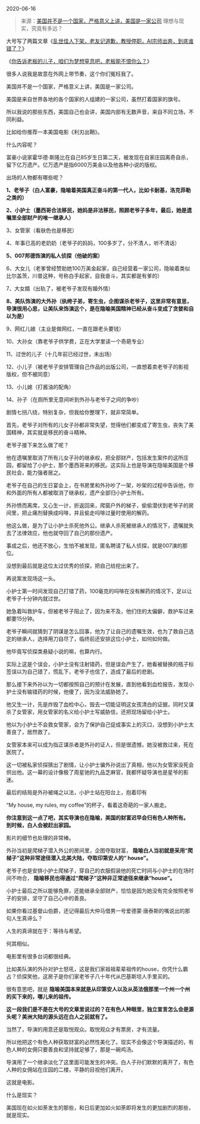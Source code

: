 2020-06-16

> 来源：[美国并不是一个国家，严格意义上讲，美国是一家公司](http://mp.weixin.qq.com/s?__biz=MzU3NDc5Nzc0NQ==&mid=2247489213&idx=1&sn=f3d52027372beb415eb462f43f3ce674&chksm=fd2db463ca5a3d75731aaf5d0aee412724b3961a2278d4f863dcda32cfbbc684a033762bd885&scene=27#wechat_redirect)
> 理想与现实，究竟有多远？

大号写了两篇文章《[乱世佳人下架，老友记道歉，教授停职，AI宗师出奔，到底谁错了？](https://mp.weixin.qq.com/s?__biz=MzU0MjYwNDU2Mw==&mid=2247490047&idx=1&sn=2121969b6899ae43117529ccfff23b2d&chksm=fb197583cc6efc952e2326c2b4416ab427fbab204d7ef4ad87c46675ea8e7a3e4be22893d9f6&token=929707696&lang=zh_CN&scene=21#wechat_redirect)》  

  

《[你告诉老板的儿子，咱们为梦想窒息吧，老板能不恨你么？](https://mp.weixin.qq.com/s?__biz=MzU0MjYwNDU2Mw==&mid=2247490053&idx=2&sn=98427ffbc57a222e0f1f36553c0602fd&chksm=fb197679cc6eff6f486897f486ab8dbf44ae63ecee1f5f4d44a34ed5b41f2e0a40838696bf71&token=929707696&lang=zh_CN&scene=21#wechat_redirect)》

  

很多人说我是故意在外网上带节奏，这个你们冤枉我了。

  

美国并不是一个国家，严格意义上讲，美国是一家公司。  

  

美国是来自世界各地的各个国家的人组建的一家公司，虽然打着国家的旗号。  

  

所以我说的那些东西，美国自己也会讲，美国内部有无数声音，来自不同立场，不同利益。

  

比如给你推荐一本美国电影《利刃出鞘》。  

  

什么内容呢？  

  

富豪小说家霍华德·斯隆比在自己85岁生日第二天，被发现在自家庄园离奇自杀，留下亿万遗产。亿万遗产是指6000万美金以及他各种小说的版权。

  

出场的人物都有哪些呢？

  

 **1、老爷子（白人富豪，隐喻着美国真正奋斗的第一代人，比如卡耐基，洛克菲勒之类的）**

  

 **2、小护士（墨西哥合法移民，她妈是非法移民，照顾老爷子多年，最后，她是遗嘱里全部财产的唯一继承人）**

  

3、女管家（看肤色也是移民）

  

4、年事已高的老奶奶（老爷子的妈妈，100多岁了，分不清人，听不清话）

  

 **5、007邦德饰演的私人侦探（他破的案）**  

  

6、大女儿（老爹曾经赞助她100万美金起家，自己经营着一家公司，隐喻着类似比尔盖茨，川普这种，号称白手起家，自我奋斗，其实都是有爹的）

  

7、大女婿（出轨了，被老爷子发现有婚外情）

  

**8、美队饰演的大外孙（纨绔子弟，寄生虫，企图谋杀老爷子，这里非常有意思，导演很用心思，让美队来饰演这个，是在隐喻美国精神已经从奋斗变成了贪婪和自以为是）**

  

9、网红儿媳（主业是做网红，一直在跟老头要钱）

  

10、大孙女（靠老爷子供学费，正在大学里读一个奇葩专业）

  

11、过世的儿子（十几年前已经过世，未出场）

  

12、小儿子（被老爷子安排管理自己作品的出版公司，一直想着卖老爷子的影视版权，但不被同意）

  

13、小儿媳（打酱油的配角）

  

14、孙子（在厕所里无意间听到外孙与老爷子之间的争吵）

  

剧情七拐八绕，特别复杂，但我给你整理下，就非常简单。

  

首先，老爷子对所有的儿女子孙都非常失望，觉得他们都变成了寄生虫，丧失了美国精神，其实就是移民的奋斗精神。

  

老爷子接下来怎么做了呢？

  

他在遗嘱里取消了所有儿女子孙的继承权，把全部财产，包括发生案件的这所庄园，都留给了小护士，那个墨西哥来的移民。这实际上也是导演在隐喻美国是个移民社会，能力强者居之。

  

老爷子在自己的生日宴会上，在书房里和外孙吵了一架，吵架的过程中告诉他，你和外面的所有人都被取消了继承权，遗产全部归小护士所有。

  

外孙愤而离席，又心生一计，折返回来，爬窗户外的梯子，偷偷潜伏到老爷子的房间里，把止痛剂替换成吗啡，并且偷走吗啡过量时使用的解药。

  

他这么做，是为了让小护士杀死他外公。继承人杀死被继承人的情况下，遗嘱就失去了法律效应，他也就夺回了自己的那份遗产。

  

事成之后，他还不放心，生怕不被发现，匿名聘请了私人侦探，就是007演的那位。

  

没想到最后就是这位太过优秀的侦探，把自己给挖出来了。

  

再说案发现场这一头。

  

小护士第一时间发现自己打错了药，100毫克的吗啡在没有解药的情况下，足以让老爷子十分钟内就过世。

  

她急着叫救护车，但被老爷子阻止了，因为来不及，他们住的太偏僻，救护车过来都要15分钟。

  

老爷子瞬间就猜到了阴谋是怎么回事，他为了让自己的遗嘱生效，也为了救自己选定的继承人，选择用刀自尽了，临终前还安排这位小护士，如何如何做。

  

他毕竟写侦探类悬疑小说的嘛，也算内行。

  

实际上这是个误会，小护士没有注射错药，但是误会产生了，她看被替换的瓶子标签误以为自己错了，慌乱下，老爷子也信了，造成了最后的悲剧。

  

那么接下来外孙以为一切都按照自己的预计在发展，直到他看到血检报告，发现小护士没有输错药的时候，他傻了，因为没法威胁她了。

  

他又生一计，先是炸毁了血检中心，毁去一切能证明这女孩清白的证据，同时又谋杀了女管家，用女管家的名义给小护士写威胁信，还把现场留给小护士。

  

他以为小护士不会救女管家，会为了保护自己促成事实上的灭口，没想到小护士太善良了，居然救了。

  

女管家本来可以成为指正谋杀者是外孙的证人，但是很遗憾，她没被救过来，死在医院了。

  

这一切被私家侦探猜出了剧情，让小护士骗外孙说出了真相，他以为女管家没死会供出他。这一幕的设计像极了周星驰的九品芝麻官，我都怀疑导演也是星爷的影迷。

  

最后的结局是外孙被绳之以法，小护士站在阳台上，抱着印有

“My house, my rules, my coffee”的杯子，看着这奇葩的一家人搬走。

  

 **你注意到这一点了吧，其实导演也在隐喻，美国的财富迟早会归有色人种所有。 到时候，白人会被赶出家园。**

  

影片的细节也处理的非常棒。

  

外孙当初是爬梯子潜入外公的房间里，企图夺取财富， **隐喻白人当初就是采用“爬梯子”这种非常途径潜入北美大陆，夺取印第安人的“ house”。**

  

老爷子也是安排小护士爬梯子，穿自己的衣服假装他的死亡时间与小护士的在场时间不吻合， **隐喻移民也得通过“爬梯子”这种非正常途径来继承“house”。**

  

小护士最后之所以能够免罪，还能继承全部财产，恰恰是因为她没有完全按照老爷子的安排，坚守了自己心中的善良。

  

如果你看过基督山伯爵，还记得最后大仲马借男一号爱德蒙·唐泰斯的嘴说出的那句人生真谛么？

  

人生的真谛就在于：等待与希望。

  

何其相似。

  

电影里有很多台词都很经典。

  

比如美队演的外孙对护士怒吼，这是我们家祖祖辈辈祖传的house，你凭什么霸占？侦探笑他，这房子是你们家老爷子八十年代从巴基斯坦人手里买的。

  

很有意思吧，就是 **隐喻美国本来就是从印第安人以及从英法俄那里一个州一个州的买下来的，哪儿来的祖传。**

  

 **这一段我们是不是在大号的文章里说过的？在有色人种眼里，独立宣言怎么会是源头呢？美洲大陆的源头远在白人之前就有了。**

  

当然了，导演的用意还是取悦观众。取悦观众才有票房，才有流量。

  

所以他把这个有色人种获取财富的必然性美化了。现实不会像这个导演描述的，有色人种的女佣只要善良和坚持就足够了，那是一碗鸡汤。

  

导演用了一个继承淡化了这里面可能发生的冲突。白人子孙们默默的离开了，有色人种的女佣站在庄园的二楼，平静的目视他们离开。

  

这就是电影。  

  

什么是现实？  

  

美国现在如火如荼发生的那些，和日后更加如火如荼即将发生的更加剧烈的那些，就是现实。

